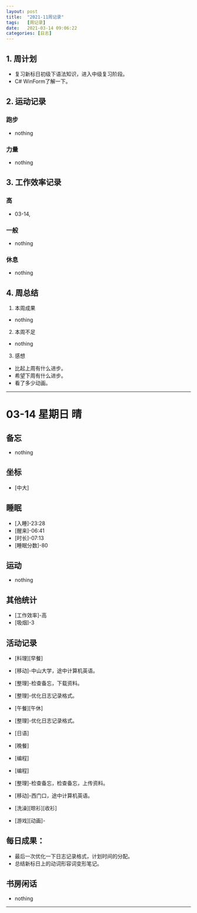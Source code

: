 ```yaml
---
layout: post
title:  "2021-11周记录"
tags:   [周记录]
date:   2021-03-14 09:06:22
categories: [日志]
---
```

## 1. 周计划
- 复习新标日初级下语法知识，进入中级复习阶段。
- C# WinForm了解一下。

## 2. 运动记录
### 跑步
- nothing

### 力量
- nothing

## 3. 工作效率记录
### 高
- 03-14,

### 一般
- nothing

### 休息
- nothing

## 4. 周总结
1. 本周成果
- nothing

2. 本周不足
- nothing

3. 感想
- 比起上周有什么进步。
- 希望下周有什么进步。
- 看了多少动画。

---

#  03-14 星期日 晴

## 备忘
- nothing

## 坐标
- [中大]

## 睡眠
- [入睡]-23:28
- [醒来]-06:41
- [时长]-07:13
- [睡眠分数]-80

## 运动   
- nothing

## 其他统计
- [工作效率]-高
- [吸烟]-3

## 活动记录
- [料理][早餐]
- [移动]-中山大学，途中计算机英语。
- [整理]-检查备忘，下载资料。
- [整理]-优化日志记录格式。
- [午餐][午休]
- [整理]-优化日志记录格式。
- [日语]
- [晚餐]

- [编程]
- [编程]
- [整理]-检查备忘，检查备忘，上传资料。
- [移动]-西门口，途中计算机英语。
- [洗澡][晾衫][收衫]
- [游戏][动画]-

## 每日成果：
- 最后一次优化一下日志记录格式，计划时间的分配。
- 总结新标日上的动词形容词变形笔记。

## 书房闲话
- nothing

---
